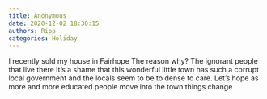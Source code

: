 ```yaml
---
title: Anonymous
date: 2020-12-02 18:30:15
authors: Ripp
categories: Holiday
---
```


 I recently sold my house in Fairhope
The reason why? The ignorant people that live there
It’s a shame that this wonderful little town has such a corrupt local government and the locals seem to be to dense to care.
Let’s hope as more and more educated people move into the town things change